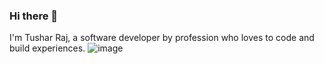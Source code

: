 ### Hi there 👋

<!--
**tusharslife/tusharslife** is a ✨ _special_ ✨ repository because its `README.md` (this file) appears on your GitHub profile.

Here are some ideas to get you started:

- 🔭 I’m currently working on ...
- 🌱 I’m currently learning ...
- 👯 I’m looking to collaborate on ...
- 🤔 I’m looking for help with ...
- 💬 Ask me about ...
- 📫 How to reach me: ...
- 😄 Pronouns: ...
- ⚡ Fun fact: ...

-->
I'm Tushar Raj, a software developer by profession who loves to code and build experiences.
![image](https://user-images.githubusercontent.com/15164022/162827138-cf5dd16f-75d5-4e41-b213-95255f623fdf.gif)
